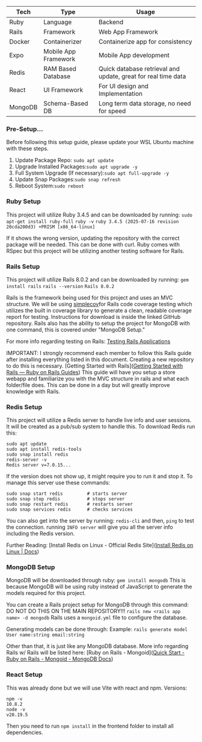 
| Tech    | Type                 | Usage                                                         |
| ------- | -------------------- | ------------------------------------------------------------- |
| Ruby    | Language             | Backend                                                       |
| Rails   | Framework            | Web App Framework                                             |
| Docker  | Containerizer        | Containerize app for consistency                              |
| Expo    | Mobile App Framework | Mobile App development                                        |
| Redis   | RAM Based Database   | Quick database retrieval and update, great for real time data |
| React   | UI Framework         | For UI design and Implementation                              |
| MongoDB | Schema-Based DB      | Long term data storage, no need for speed                     |

### Pre-Setup...

Before following this setup guide, please update your WSL Ubuntu machine with these steps.
1. Update Package Repo: ```sudo apt update```
2. Upgrade Installed Packages:```sudo apt upgrade -y```
3. Full System Upgrade (If necessary):```sudo apt full-upgrade -y```
4. Update Snap Packages:```sudo snap refresh```
5. Reboot System:```sudo reboot```
### Ruby Setup

This project will utilize Ruby 3.4.5 and can be downloaded by running:
```sudo apt-get install ruby-full```
```ruby -v```
```ruby 3.4.5 (2025-07-16 revision 20cda200d3) +PRISM [x86_64-linux]```

If it shows the wrong version, updating the repository with the correct package will be needed. This can be done with curl.
Ruby comes with RSpec but this project will be utilizing another testing software for Rails.
### Rails Setup

This project will utilize Rails 8.0.2 and can be downloaded by running:
```gem install rails```
```rails --version```
```Rails 8.0.2```

Rails is the framework being used for this project and uses an MVC structure. 
We will be using [simplecov](https://github.com/simplecov-ruby/simplecov?tab=readme-ov-file)for Rails code coverage testing which utilizes the built in coverage library to generate a clean, readable coverage report for testing. Instructions for download is inside the linked GitHub repository.
Rails also has the ability to setup the project for MongoDB with one command, this is covered under "MongoDB Setup."

For more info regarding testing on Rails: [Testing Rails Applications](https://guides.rubyonrails.org/testing.html)

IMPORTANT:
I strongly recommend each member to follow this Rails guide after installing everything listed in this document. Creating a new repository to do this is necessary.
[Getting Started with Rails]([Getting Started with Rails — Ruby on Rails Guides](https://guides.rubyonrails.org/getting_started.html))
This guide will have you setup a store webapp and familiarize you with the MVC structure in rails and what each folder/file does. This can be done in a day but will greatly improve knowledge with Rails.

### Redis Setup

This project will utilize a Redis server to handle live info and user sessions. It will be created as a pub/sub system to handle this.
To download Redis run this:
```
sudo apt update
sudo apt install redis-tools
sudo snap install redis
redis-server -v
Redis server v=7.0.15...
```
If the version does not show up, it might require you to run it and stop it.
To manage this server use these commands:
```
sudo snap start redis         # starts server
sudo snap stop redis          # stops server
sudo snap restart redis       # restarts server
sudo snap services redis      # checks services
```
You can also get into the server by running:
```redis-cli```
and then, ```ping``` to test the connection.
running ```INFO server``` will give you all the server info including the Redis version.

Further Reading: [Install Redis on Linux - Official Redis Site]([Install Redis on Linux | Docs](https://redis.io/docs/latest/operate/oss_and_stack/install/archive/install-redis/install-redis-on-linux/))
### MongoDB Setup

MongoDB will be downloaded through ruby:
```gem install mongodb```
This is because MongoDB will be using ruby instead of JavaScript to generate the models required for this project.

You can create a Rails project setup for MongoDB through this command:
DO NOT DO THIS ON THE MAIN REPOSITORY!!!
```rails new <rails app name> -d mongodb```
Rails uses a ```mongoid.yml``` file to configure the database.

Generating models can be done through:
Example:
```rails generate model User name:string email:string```

Other than that, it is just like any MongoDB database. More info regarding Rails w/ Rails will be listed here:
[Ruby on Rails - Mongoid]([Quick Start - Ruby on Rails - Mongoid - MongoDB Docs](https://www.mongodb.com/docs/mongoid/current/quick-start-rails/?msockid=0d4b825c1f57626029f194231eb663a4))

### React Setup

This was already done but we will use Vite with react and npm.
Versions:
```
npm -v
10.8.2
node -v
v20.19.5
```
Then you need to run ```npm install``` in the frontend folder to install all dependencies.